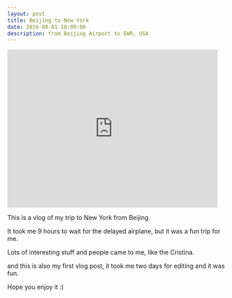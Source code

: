 ```yaml
---
layout: post
title: Beijing to New York
date: 2016-08-01 18:09:00
description: from Beijing Airport to EWR, USA
---
```


<iframe width="480" height="360" src="http://www.youtube.com/embed/34wUUoFEPng" frameborder="0"> </iframe>

This is a vlog of my trip to New York from Beijing. 

It took me 9 hours to wait for the delayed airplane, but it was a fun trip for me. 

Lots of interesting stuff and people came to me, like the Cristina. 

and this is also my first vlog post, it took me two days for editing and it was
fun.

Hope you enjoy it :) 
